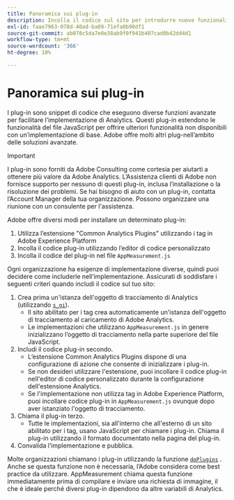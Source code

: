 ```yaml
---
title: Panoramica sui plug-in
description: Incolla il codice sul sito per introdurre nuove funzionalità.
exl-id: faae7963-078d-40ad-ba09-71efa0b90df1
source-git-commit: ab078c5da7e0e38ab9f0f941b407cad0b42dd4d1
workflow-type: tm+mt
source-wordcount: '366'
ht-degree: 10%

---
```


# Panoramica sui plug-in

I plug-in sono snippet di codice che eseguono diverse funzioni avanzate per facilitare l’implementazione di Analytics. Questi plug-in estendono le funzionalità del file JavaScript per offrire ulteriori funzionalità non disponibili con un’implementazione di base. Adobe offre molti altri plug-nell’ambito delle soluzioni avanzate.

>[!IMPORTANT]
>
>I plug-in sono forniti da Adobe Consulting come cortesia per aiutarti a ottenere più valore da Adobe Analytics. L’Assistenza clienti di Adobe non fornisce supporto per nessuno di questi plug-in, inclusa l’installazione o la risoluzione dei problemi. Se hai bisogno di aiuto con un plug-in, contatta l’Account Manager della tua organizzazione. Possono organizzare una riunione con un consulente per l&#39;assistenza.

Adobe offre diversi modi per installare un determinato plug-in:

1. Utilizza l’estensione &quot;Common Analytics Plugins&quot; utilizzando i tag in Adobe Experience Platform
2. Incolla il codice plug-in utilizzando l’editor di codice personalizzato
3. Incolla il codice del plug-in nel file `AppMeasurement.js`

Ogni organizzazione ha esigenze di implementazione diverse, quindi puoi decidere come includerle nell’implementazione. Assicurati di soddisfare i seguenti criteri quando includi il codice sul tuo sito:

1. Crea prima un&#39;istanza dell&#39;oggetto di tracciamento di Analytics (utilizzando [`s_gi`](../functions/s-gi.md)).
   * Il sito abilitato per i tag crea automaticamente un&#39;istanza dell&#39;oggetto di tracciamento al caricamento di Adobe Analytics.
   * Le implementazioni che utilizzano `AppMeasurement.js` in genere inizializzano l’oggetto di tracciamento nella parte superiore del file JavaScript.
2. Includi il codice plug-in secondo.
   * L’estensione Common Analytics Plugins dispone di una configurazione di azione che consente di inizializzare i plug-in.
   * Se non desideri utilizzare l&#39;estensione, puoi incollare il codice plug-in nell&#39;editor di codice personalizzato durante la configurazione dell&#39;estensione Analytics.
   * Se l&#39;implementazione non utilizza tag in Adobe Experience Platform, puoi incollare codice plug-in in `AppMeasurement.js` ovunque dopo aver istanziato l&#39;oggetto di tracciamento.
3. Chiama il plug-in terzo.
   * Tutte le implementazioni, sia all&#39;interno che all&#39;esterno di un sito abilitato per i tag, usano JavaScript per chiamare i plug-in. Chiama il plug-in utilizzando il formato documentato nella pagina del plug-in.
4. Convalida l’implementazione e pubblica.

Molte organizzazioni chiamano i plug-in utilizzando la funzione [`doPlugins`](../functions/doplugins.md) . Anche se questa funzione non è necessaria, l’Adobe considera come best practice da utilizzare. AppMeasurement chiama questa funzione immediatamente prima di compilare e inviare una richiesta di immagine, il che è ideale perché diversi plug-in dipendono da altre variabili di Analytics.
